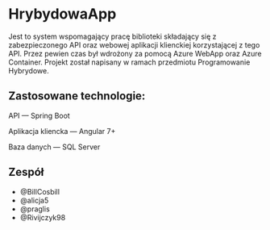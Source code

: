 # HrybydowaApp

Jest to system wspomagający pracę biblioteki składający się z zabezpieczonego API oraz webowej aplikacji klienckiej korzystającej z tego API. Przez pewien czas był wdrożony za pomocą Azure WebApp oraz Azure Container. Projekt został napisany w ramach przedmiotu Programowanie Hybrydowe.

## Zastosowane technologie:
<p>API — Spring Boot

Aplikacja kliencka — Angular 7+

Baza danych — SQL Server
</p>

## Zespół 
<ul>
<li>@BillCosbill</li>
<li>@alicja5</li>
<li>@praglis</li>
<li>@Rivijczyk98</li>
